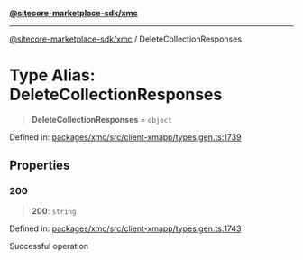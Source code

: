[**@sitecore-marketplace-sdk/xmc**](../README.md)

***

[@sitecore-marketplace-sdk/xmc](../README.md) / DeleteCollectionResponses

# Type Alias: DeleteCollectionResponses

> **DeleteCollectionResponses** = `object`

Defined in: [packages/xmc/src/client-xmapp/types.gen.ts:1739](https://github.com/Sitecore/sitecore-marketplace-sdk/blob/af886e6134b8d1079ef5b8ef70b7eb2f1d9c8aeb/packages/xmc/src/client-xmapp/types.gen.ts#L1739)

## Properties

### 200

> **200**: `string`

Defined in: [packages/xmc/src/client-xmapp/types.gen.ts:1743](https://github.com/Sitecore/sitecore-marketplace-sdk/blob/af886e6134b8d1079ef5b8ef70b7eb2f1d9c8aeb/packages/xmc/src/client-xmapp/types.gen.ts#L1743)

Successful operation
